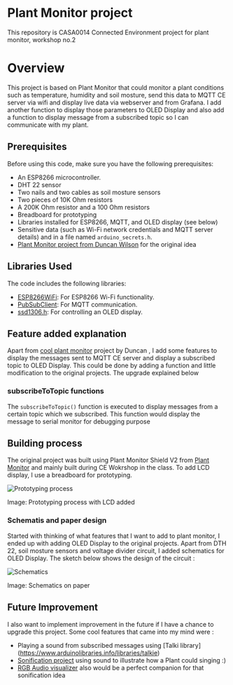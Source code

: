 # Plant Monitor project
This repository is CASA0014 Connected Environment project for plant monitor, workshop no.2

# Overview
This project is based on Plant Monitor that could monitor a plant conditions such as temperature, humidity and soil mosture, send this data to MQTT CE server via wifi and display live data via webserver and from Grafana. 
I add another function to display those parameters to OLED Display and also add a function to display message from a subscribed topic so I can communicate with my plant.

## Prerequisites

Before using this code, make sure you have the following prerequisites:

- An ESP8266 microcontroller.
- DHT 22 sensor
- Two nails and two cables as soil mosture sensors
- Two pieces of 10K Ohm resistors
- A 200K Ohm resistor and a 100 Ohm resistors
- Breadboard for prototyping
- Libraries installed for ESP8266, MQTT, and OLED display (see below)
- Sensitive data (such as Wi-Fi network credentials and MQTT server details) and in a file named `arduino_secrets.h`.
- [Plant Monitor project from Duncan Wilson](https://github.com/ucl-casa-ce/casa0014/tree/main/plantMonitor) for the original idea

## Libraries Used

The code includes the following libraries:

- [ESP8266WiFi](https://github.com/esp8266/Arduino): For ESP8266 Wi-Fi functionality.
- [PubSubClient](https://pubsubclient.knolleary.net): For MQTT communication.
- [ssd1306.h](https://www.arduino.cc/reference/en/libraries/ssd1306/): For controlling an OLED display.



## Feature added explanation

Apart from [cool plant monitor](https://github.com/ucl-casa-ce/casa0014/tree/main/plantMonitor) project by Duncan , I add some features to display the messages sent to MQTT CE server and display a subscribed topic to OLED Display. This could be done by adding a function and little modification to the original projects. The upgrade explained below

### subscribeToTopic functions

The `subscribeToTopic()` function is executed to display messages from a certain topic which we subscribed. This function would display the message to serial monitor for debugging purpose


## Building process

The original project was built using Plant Monitor Shield V2 from [Plant Monitor](https://github.com/ucl-casa-ce/casa0014/tree/main/plantMonitor) and mainly built during CE Wokrshop in the class. To add LCD display, I use a breadboard for prototyping. 

![Prototyping process](https://github.com/satria-mitra/Plant-Monitor/blob/main/assets/prototyping_process.jpg)

Image: Prototyping process with LCD added

### Schematis and paper design
Started with thinking of what features that I want to add to plant monitor, I ended up with adding OLED Display to the original projects. Apart from DTH 22, soil mosture sensors and voltage divider circuit, I added schematics for OLED Display. The sketch below shows the design of the circuit :


![Schematics](http://url/to/img.png)

Image: Schematics on paper


## Future Improvement

I also want to implement improvement in the future if I have a chance to upgrade this project. Some cool features that came into my mind were :

- Playing a sound from subscribed messages using [Talki library] (https://www.arduinolibraries.info/libraries/talkie)
- [Sonification project](https://www.instructables.com/Biodata-Sonification/) using sound to illustrate how a Plant could singing :)
- [RGB Audio visualizer](https://projecthub.arduino.cc/janux/rgb-32-band-audio-spectrum-visualizer-2f4788) also would be a perfect companion for that sonification idea

